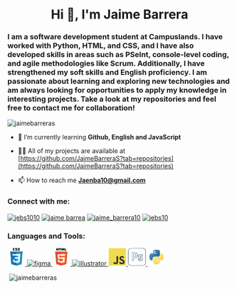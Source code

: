 <h1 align="center">Hi 👋, I'm Jaime Barrera</h1>
<h3>I am a software development student at Campuslands. I have worked with Python, HTML, and CSS, and I have also developed skills in areas such as PSeInt, console-level coding, and agile methodologies like Scrum. Additionally, I have strengthened my soft skills and English proficiency. I am passionate about learning and exploring new technologies and am always looking for opportunities to apply my knowledge in interesting projects. Take a look at my repositories and feel free to contact me for collaboration!</h3>

<p align="left"> <img src="https://komarev.com/ghpvc/?username=jaimebarreras&label=Profile%20views&color=0e75b6&style=flat" alt="jaimebarreras" /> </p>

- 🌱 I’m currently learning **Github, English and JavaScript**

- 👨‍💻 All of my projects are available at [https://github.com/JaimeBarreraS?tab=repositories](https://github.com/JaimeBarreraS?tab=repositories)

- 📫 How to reach me **Jaenba10@gmail.com**

<h3 align="left">Connect with me:</h3>
<p align="left">
<a href="https://twitter.com/jebs1010" target="blank"><img align="center" src="https://raw.githubusercontent.com/rahuldkjain/github-profile-readme-generator/master/src/images/icons/Social/twitter.svg" alt="jebs1010" height="30" width="40" /></a>
<a href="https://fb.com/jaime barrea" target="blank"><img align="center" src="https://raw.githubusercontent.com/rahuldkjain/github-profile-readme-generator/master/src/images/icons/Social/facebook.svg" alt="jaime barrea" height="30" width="40" /></a>
<a href="https://instagram.com/jaime_barrera10" target="blank"><img align="center" src="https://raw.githubusercontent.com/rahuldkjain/github-profile-readme-generator/master/src/images/icons/Social/instagram.svg" alt="jaime_barrera10" height="30" width="40" /></a>
<a href="https://discord.gg/jebs10" target="blank"><img align="center" src="https://raw.githubusercontent.com/rahuldkjain/github-profile-readme-generator/master/src/images/icons/Social/discord.svg" alt="jebs10" height="30" width="40" /></a>
</p>

<h3 align="left">Languages and Tools:</h3>
<p align="left"> <a href="https://www.w3schools.com/css/" target="_blank" rel="noreferrer"> <img src="https://raw.githubusercontent.com/devicons/devicon/master/icons/css3/css3-original-wordmark.svg" alt="css3" width="40" height="40"/> </a> <a href="https://www.figma.com/" target="_blank" rel="noreferrer"> <img src="https://www.vectorlogo.zone/logos/figma/figma-icon.svg" alt="figma" width="40" height="40"/> </a> <a href="https://www.w3.org/html/" target="_blank" rel="noreferrer"> <img src="https://raw.githubusercontent.com/devicons/devicon/master/icons/html5/html5-original-wordmark.svg" alt="html5" width="40" height="40"/> </a> <a href="https://www.adobe.com/in/products/illustrator.html" target="_blank" rel="noreferrer"> <img src="https://www.vectorlogo.zone/logos/adobe_illustrator/adobe_illustrator-icon.svg" alt="illustrator" width="40" height="40"/> </a> <a href="https://developer.mozilla.org/en-US/docs/Web/JavaScript" target="_blank" rel="noreferrer"> <img src="https://raw.githubusercontent.com/devicons/devicon/master/icons/javascript/javascript-original.svg" alt="javascript" width="40" height="40"/> </a> <a href="https://www.photoshop.com/en" target="_blank" rel="noreferrer"> <img src="https://raw.githubusercontent.com/devicons/devicon/master/icons/photoshop/photoshop-line.svg" alt="photoshop" width="40" height="40"/> </a> <a href="https://www.python.org" target="_blank" rel="noreferrer"> <img src="https://raw.githubusercontent.com/devicons/devicon/master/icons/python/python-original.svg" alt="python" width="40" height="40"/> </a> </p>

<p>&nbsp;<img align="center" src="https://github-readme-stats.vercel.app/api?username=jaimebarreras&show_icons=true&locale=en" alt="jaimebarreras" /></p>
